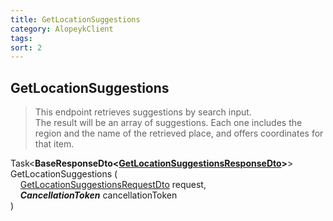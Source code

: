 ```yaml
---
title: GetLocationSuggestions
category: AlopeykClient
tags: 
sort: 2
---
```


## GetLocationSuggestions
>This endpoint retrieves suggestions by search input.  
>The result will be an array of suggestions. Each one includes the region and the name of the retrieved place, and offers coordinates for that item.


Task<**BaseResponseDto<[GetLocationSuggestionsResponseDto]({{site.libraryurl}}/Dtos/GetLocationSuggestions/GetLocationSuggestionsResponseDto.html)>**> GetLocationSuggestions (  
&nbsp;&nbsp;&nbsp;&nbsp;[GetLocationSuggestionsRequestDto]({{site.libraryurl}}/Dtos/GetLocationSuggestions/GetLocationSuggestionsRequestDto.html) request,  
&nbsp;&nbsp;&nbsp;&nbsp;***CancellationToken*** cancellationToken  
)
